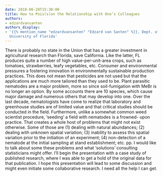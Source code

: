```yaml
---
date: 2018-06-28T15:30:00
title: How to Pois(s)on the Relationship with One’s Colleagues
authors:
- edzardvansanten
authors_display:
- '{{% mention_name "edzardvansanten" "Edzard van Santen" %}}, Dept. of Agronomy,
  University of Florida'
---
```

There is probably no state in the Union that has a greater investment in agricultural research than Florida, save California. Like the latter, FL produces quite a number of high value-per-unit-area crops, such as tomatoes, strawberries, leafy vegetables, etc. Consumer and environmental pressures a fostering innovation in environmentally sustainable production practices. This does not mean that pesticides are not used but that the applications are much more tailored than they used to be. Plant parasitic nematodes are a major problem, more so since soil-fumigation with MeBr is no longer an option. By some accounts there are 10 species, which cause major damage and numerous others that may develop into one. Over the last decade, nematologists have come to realize that laboratory and greenhouse studies are of limited value and that critical studies should be conducted in the field. Furthermore, unlike a somewhat common weed scientist procedure, ‘seeding’ a field with nematodes is a frowned- upon practice. That creates a whole host of problems that might not exist otherwise. Some of those are (1) dealing with natural abundances; (2) dealing with unknown spatial variation; (3) inability to assess this spatial variation prior to the initiation of an experiment; (4) non-detection of a nematode at the initial sampling at stand establishment; etc. pp. I would like to talk about some these problems and what ‘solutions’ consulting statisticians might offer. I’ll begin the presentation with a case study of published research, where I was able to get a hold of the original data for that publication. I hope this presentation will lead to some discussion and might even initiate some collaborative research. I need all the help I can get.
